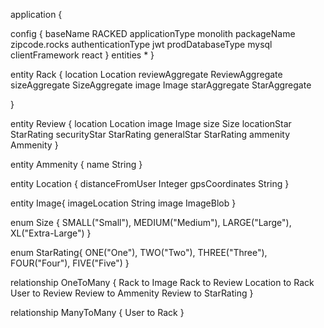 
application {

  config {
    baseName RACKED
    applicationType monolith
    packageName zipcode.rocks
    authenticationType jwt
    prodDatabaseType mysql
    clientFramework react
  }
  entities *
}

entity Rack {
	location Location
    reviewAggregate ReviewAggregate
    sizeAggregate SizeAggregate
    image Image
    starAggregate StarAggregate
    
}

entity Review {
	location Location
    image Image
    size Size
    locationStar StarRating
    securityStar StarRating
    generalStar StarRating
    ammenity Ammenity
}

entity Ammenity {
	name String
}

entity Location {
	distanceFromUser Integer
    gpsCoordinates String
}

entity Image{
 	imageLocation String
 	image ImageBlob
}

enum Size {
  	SMALL("Small"),
  	MEDIUM("Medium"),
  	LARGE("Large"),
  	XL("Extra-Large")
}


enum StarRating{
	ONE("One"), 
    TWO("Two"),
    THREE("Three"),
    FOUR("Four"),
    FIVE("Five")
}

relationship OneToMany {
  	Rack to Image
  	Rack to Review
  	Location to Rack
  	User to Review
  	Review to Ammenity
  	Review to StarRating
}

relationship ManyToMany {
	User to Rack
}
